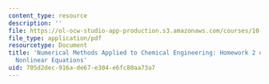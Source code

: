 ```yaml
---
content_type: resource
description: ''
file: https://ol-ocw-studio-app-production.s3.amazonaws.com/courses/10-34-numerical-methods-applied-to-chemical-engineering-fall-2015/705d2dec916ade67e304e6fc80aa73a7_MIT10_34F15_Homework2_v4.pdf
file_type: application/pdf
resourcetype: Document
title: 'Numerical Methods Applied to Chemical Engineering: Homework 2 on Systems of
  Nonlinear Equations'
uid: 705d2dec-916a-de67-e304-e6fc80aa73a7
---
```

